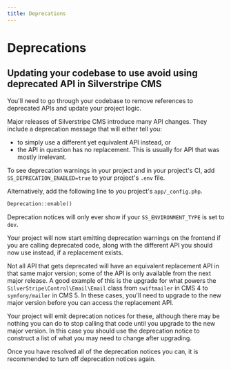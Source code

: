 ```yaml
---
title: Deprecations
---
```


# Deprecations

## Updating your codebase to use avoid using deprecated API in Silverstripe CMS

You'll need to go through your codebase to remove references to deprecated APIs and update your project logic.

Major releases of Silverstripe CMS introduce many API changes. They include a deprecation message that will either tell you:
- to simply use a different yet equivalent API instead, or
- the API in question has no replacement. This is usually for API that was mostly irrelevant.

To see deprecation warnings in your project and in your project's CI, add `SS_DEPRECATION_ENABLED=true` to your project's `.env` file.

Alternatively, add the following line to you project's `app/_config.php`.
```php
Deprecation::enable()
```

Deprecation notices will only ever show if your `SS_ENVIRONMENT_TYPE` is set to `dev`.

Your project will now start emitting deprecation warnings on the frontend if you are calling deprecated code, along with the different API you should now use instead, if a replacement exists.

Not all API that gets deprecated will have an equivalent replacement API in that same major version; some of the API is only available from the next major release.  A good example of this is the upgrade for what powers the `SilverStripe\Control\Email\Email` class from `swiftmailer` in CMS 4 to `symfony/mailer` in CMS 5. In these cases, you'll need to upgrade to the new major version before you can access the replacement API.

Your project will emit deprecation notices for these, although there may be nothing you can do to stop calling that code until you upgrade to the new major version. In this case you should use the deprecation notice to construct a list of what you may need to change after upgrading.

Once you have resolved all of the deprecation notices you can, it is recommended to turn off deprecation notices again.
